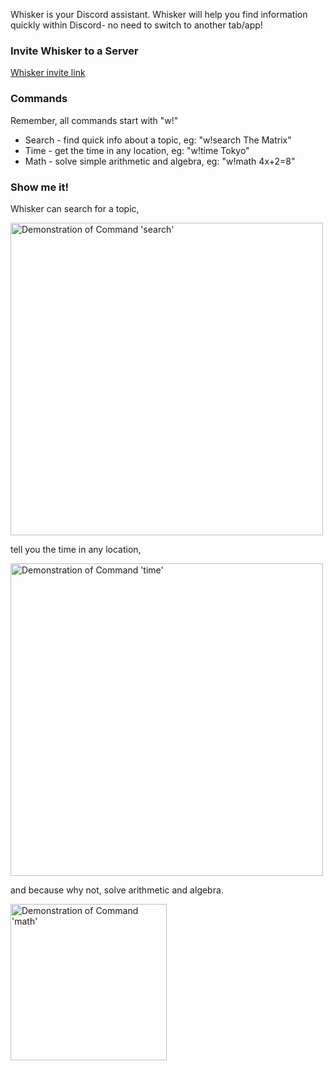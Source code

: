 Whisker is your Discord assistant. Whisker will help you find information quickly within Discord- no need to switch to another tab/app!

### Invite Whisker to a Server

[Whisker invite link](https://discord.com/api/oauth2/authorize?client_id=774013434072137748&permissions=298150976&scope=bot)

### Commands
Remember, all commands start with "w!"
- Search - find quick info about a topic, eg: "w!search The Matrix"
- Time - get the time in any location, eg: "w!time Tokyo"
- Math - solve simple arithmetic and algebra, eg: "w!math 4x+2=8"

### Show me it!

Whisker can search for a topic,

<img src="https://hazycora.com/whisker/assets/demo-search.png" alt="Demonstration of Command 'search'" width="500"/>

tell you the time in any location,

<img src="https://hazycora.com/whisker/assets/demo-time.png" alt="Demonstration of Command 'time'" width="500"/>

and because why not, solve arithmetic and algebra.

<img src="https://hazycora.com/whisker/assets/demo-math-2.png" alt="Demonstration of Command 'math'" width="250"/>
